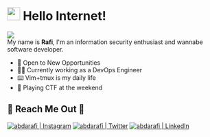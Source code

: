 # <img src="https://emojis.slackmojis.com/emojis/images/1577305505/7373/hand_wave.gif?1577305505" width="30"/> Hello Internet!
<img src="https://media.tenor.com/images/334b854514d6b016025eea26618baa46/tenor.gif"></br>
My name is **Rafi**, I'm an information security enthusiast and wannabe software developer.
- 🌟 Open to New Opportunities
- 👨‍💻 Currently working as a DevOps Engineer
- ⌨️ Vim+tmux is my daily life
- 🚩 Playing CTF at the weekend

<!-- ## 💻 My Favourite Tools ⚙️ and Weapons 🔫
<br />
 -->

## 📍 Reach Me Out 🙌
[<img alt="abdarafi | Instagram" src="https://img.shields.io/badge/instagram-%23E4405F.svg?&style=for-the-badge&logo=instagram&logoColor=white" />][instagram]
[<img alt="abdarafi | Twitter" src="https://img.shields.io/badge/twitter-%231DA1F2.svg?&style=for-the-badge&logo=twitter&logoColor=white" />][twitter]
[<img alt="abdarafi | LinkedIn" src="https://img.shields.io/badge/linkedin-%230077B5.svg?&style=for-the-badge&logo=linkedin&logoColor=white" />][linkedin]
<br/>

[twitter]: https://twitter.com/abdarafi06
[instagram]: https://instagram.com/abdarafi
[linkedin]: https://linkedin.com/in/abdarafi
